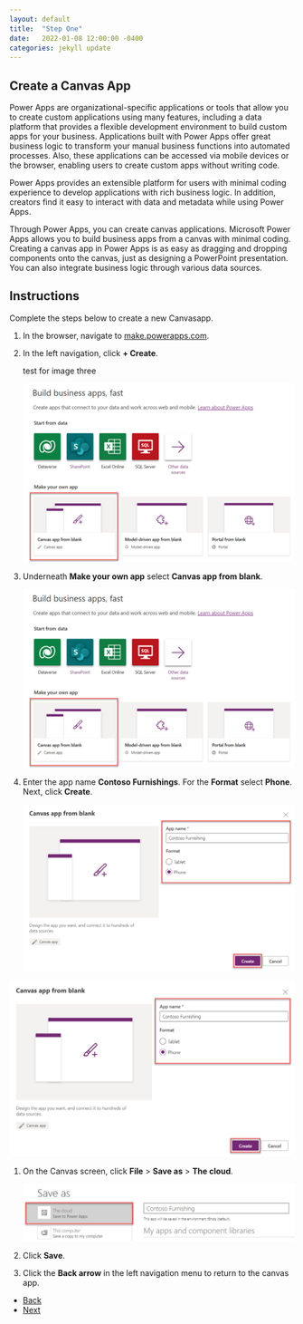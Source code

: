 ```yaml
---
layout: default
title:  "Step One"
date:   2022-01-08 12:00:00 -0400
categories: jekyll update
---
```

## Create a Canvas App

Power Apps are organizational-specific applications or tools that allow you to create custom applications using many features, including a data platform that provides a flexible development environment to build custom apps for your business. Applications built with Power Apps offer great business logic to transform your manual business functions into automated processes. Also, these applications can be accessed via mobile devices or the browser, enabling users to create custom apps without writing code.

Power Apps provides an extensible platform for users with minimal coding experience to develop applications with rich business logic. In addition, creators find it easy to interact with data and metadata while using Power Apps.

Through Power Apps, you can create canvas applications. Microsoft Power Apps allows you to build business apps from a canvas with minimal coding. Creating a canvas app in Power Apps is as easy as dragging and dropping components onto the canvas, just as designing a PowerPoint presentation. You can also integrate business logic through various data sources.

## Instructions

Complete the steps below to create a new Canvasapp.

1. In the browser, navigate to <a href="https://make.powerapps.com">make.powerapps.com</a>.
1. In the left navigation, click **+ Create**.

    test for image three
  
    ![A screenshot of the Power Apps portal left navigation menu. The + Create button is highlighted.](https://github.com/aprilspeight/workshop-mr-powerapps/blob/gh-pages/images/1-canvas-app.jpg)

1. Underneath **Make your own app** select **Canvas app from blank**.

    <div class="12u$"><span class="image fit"><img src="../images/1-canvas-app.jpg" alt="A screenshot of the Power Apps portal. The canvas app from blank button is highlighted." /></span></div>

1. Enter the app name **Contoso Furnishings**. For the **Format** select **Phone**. Next, click **Create**.

    <img src="../images/1-create-app.jpg"/>

![A screenshot of the canvas app from blank window. The App name and Format sections are highlighted.](../images/1-create-app.jpg)

1. On the Canvas screen, click **File** > **Save as** > **The cloud**.

    ![A screenshot of the Save as screen. The the cloud button is highlighted.](../images/1-save.jpg)

1. Click **Save**.
1. Click the **Back arrow** in the left navigation menu to return to the canvas app.

<ul class="actions">
<li><a href="https://aprilspeight.github.io/workshop-mr-powerapps/" class="button special">Back</a></li>
<li><a href="https://aprilspeight.github.io/workshop-mr-powerapps/jekyll/update/2022/01/07/step-two.html" class="button">Next</a></li>
</ul>